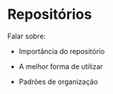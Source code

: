 # Repositórios

Falar sobre:

- Importância do repositório

- A melhor forma de utilizar

- Padrões de organização